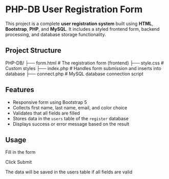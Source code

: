 # PHP-DB User Registration Form

This project is a complete **user registration system** built using **HTML**, **Bootstrap**, **PHP**, and **MySQL**.
It includes a styled frontend form, backend processing, and database storage functionality.

##  Project Structure
PHP-DB/
├── form.html # The registration form (frontend)
├── style.css # Custom styles
├── index.php # Handles form submission and inserts into database
├── connect.php # MySQL database connection script

##  Features

- Responsive form using Bootstrap 5
- Collects first name, last name, email, and color choice
- Validates that all fields are filled
- Stores data in the `users` table of the `register` database
- Displays success or error message based on the result

## Usage
Fill in the form

Click Submit

The data will be saved in the users table if all fields are valid
